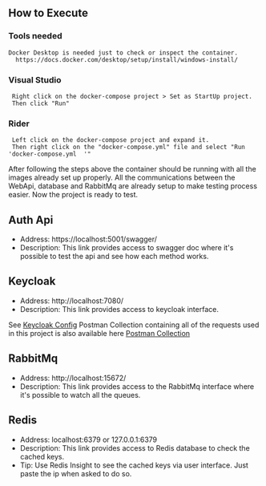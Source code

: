 ## How to Execute

  ### Tools needed
    Docker Desktop is needed just to check or inspect the container.
	  https://docs.docker.com/desktop/setup/install/windows-install/


  ### Visual Studio
     Right click on the docker-compose project > Set as StartUp project. 
     Then click "Run"
 
  ### Rider 
     Left click on the docker-compose project and expand it.
     Then right click on the "docker-compose.yml" file and select "Run 'docker-compose.yml	'" 

 After following the steps above the container should be running with all the images already set up properly.
 All the communications between the WebApi, database and RabbitMq are already setup to make testing process easier.
 Now the project is ready to test.

## Auth Api 
- Address: https://localhost:5001/swagger/
- Description: This link provides access to swagger doc where it's possible to test the api and see how each method works.

## Keycloak 
- Address: http://localhost:7080/
- Description:  This link provides access to keycloak interface.

See [Keycloak Config](/.doc/keycloak-config.md)
Postman Collection containing all of the requests used in this project is also available here [Postman Collection](./doc/Keycloak.postman_collection.json)

## RabbitMq
- Address: http://localhost:15672/
- Description: This link provides access to the RabbitMq interface where it's possible to watch all the queues.

## Redis 
- Address: localhost:6379 or 127.0.0.1:6379
- Description: This link provides access to Redis database to check the cached keys.
- Tip: Use Redis Insight to see the cached keys via user interface. Just paste the ip when asked to do so.
